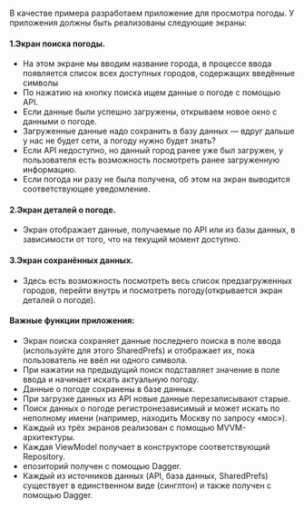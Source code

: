 В качестве примера разработаем приложение для просмотра погоды. У приложения должны быть реализованы следующие экраны:

#### 1.Экран поиска погоды. 
- На этом экране мы вводим название города, в процессе ввода появляется список всех доступных городов, содержащих введённые символы
- По нажатию на кнопку поиска ищем данные о погоде с помощью API.
- Если данные были успешно загружены, открываем новое окно с данными о погоде. 
- Загруженные данные надо сохранить в базу данных — вдруг дальше у нас не будет сети, а погоду нужно будет знать?
- Если API недоступно, но данный город ранее уже был загружен, у пользователя есть возможность посмотреть ранее загруженную информацию.
- Если погода ни разу не была получена, об этом на экран выводится соответствующее уведомление.
#### 2.Экран деталей о погоде. 
- Экран отображает данные, получаемые по API или из базы данных, в зависимости от того, что на текущий момент доступно.

#### 3.Экран сохранённых данных. 
- Здесь есть возможность посмотреть весь список предзагруженных городов, перейти внутрь и посмотреть погоду(открывается экран деталей о погоде).

#### Важные функции приложения:
- Экран поиска сохраняет данные последнего поиска в поле ввода (используйте для этого SharedPrefs) и отображает их, 
пока пользователь не ввёл ни одного символа. 
- При нажатии на предыдущий поиск подставляет значение в поле ввода и начинает искать актуальную погоду.
- Данные о погоде сохранены в базе данных.
- При загрузке данных из API новые данные перезаписывают старые.
- Поиск данных о погоде регистронезависимый и может искать по неполному имени (например, находить Москву по запросу «мос»).
- Каждый из трёх экранов реализован с помощью MVVM-архитектуры.
- Каждая ViewModel получает в конструкторе соответствующий Repository.
- епозиторий получен с помощью Dagger.
- Каждый из источников данных (API, база данных, SharedPrefs) существует в единственном виде (синглтон) и также получен с помощью 
Dagger.


